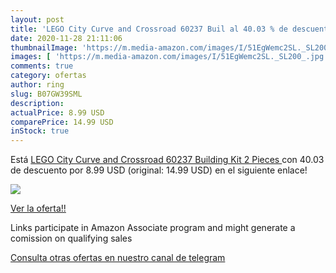 ```yaml
---
layout: post
title: 'LEGO City Curve and Crossroad 60237 Buil al 40.03 % de descuento'
date: 2020-11-28 21:11:06
thumbnailImage: 'https://m.media-amazon.com/images/I/51EgWemc2SL._SL200_.jpg'
images: [ 'https://m.media-amazon.com/images/I/51EgWemc2SL._SL200_.jpg' ]
comments: true
category: ofertas
author: ring
slug: B07GW39SML
description:
actualPrice: 8.99 USD
comparePrice: 14.99 USD
inStock: true
---
```


Está [LEGO City Curve and Crossroad 60237 Building Kit  2 Pieces ](https://www.amazon.com/dp/B07GW39SML/?tag=redken08-20) con 40.03 de descuento por 8.99 USD (original: 14.99 USD) en el siguiente enlace!

[![](https://m.media-amazon.com/images/I/51EgWemc2SL._SL200_.jpg)](https://www.amazon.com/dp/B07GW39SML/?tag=redken08-20)

[Ver la oferta!!](https://www.amazon.com/dp/B07GW39SML/?tag=redken08-20)

Links participate in Amazon Associate program and might generate a comission on qualifying sales

[Consulta otras ofertas en nuestro canal de telegram](https://t.me/s/ofertas25)
